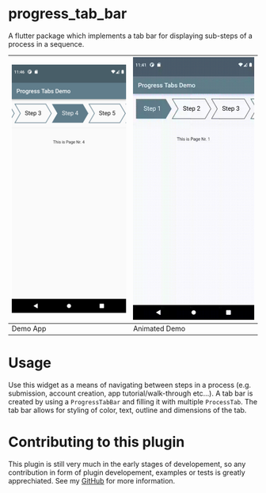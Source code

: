 # progress_tab_bar
A flutter package which implements a tab bar for displaying sub-steps of a process in a sequence.

![Example](https://raw.githubusercontent.com/underwhelmingToaster/progress_tab_bar/master/example/images/example1.png) |![Example Animated](https://raw.githubusercontent.com/underwhelmingToaster/progress_tab_bar/master/example/images/example2.gif)
----------|----------
Demo App | Animated Demo

# Usage

Use this widget as a means of navigating between steps in a process (e.g. submission, account creation, app tutorial/walk-through etc...). 
A tab bar is created by using a `ProgressTabBar` and filling it with multiple `ProcessTab`. The tab bar allows for styling 
of color, text, outline and dimensions of the tab.

# Contributing to this plugin
This plugin is still very much in the early stages of developement, so any contribution in form of
plugin developement, examples or tests is greatly apprechiated. See my [GitHub](https://github.com/underwhelmingToaster/progress_tab_bar) for more information.